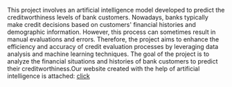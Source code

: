 This project involves an artificial intelligence model developed to predict the creditworthiness levels of bank customers. Nowadays, banks typically make credit decisions based on customers' financial histories and demographic information. However, this process can sometimes result in manual evaluations and errors. Therefore, the project aims to enhance the efficiency and accuracy of credit evaluation processes by leveraging data analysis and machine learning techniques.
The goal of the project is to analyze the financial situations and histories of bank customers to predict their creditworthiness.Our website created with the help of artificial intelligence is attached:
[click]( https://yaseminacarr.github.io/Artificial-Intelligence-Powered-Bank-Assistan/)

